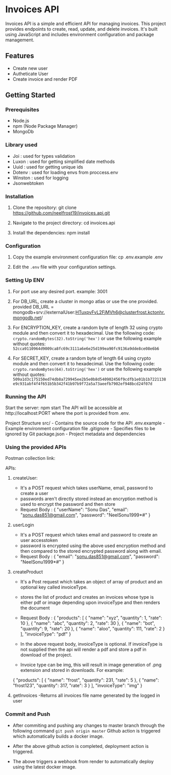 # Invoices API

Invoices API is a simple and efficient API for managing invoices. This project provides endpoints to create, read, update, and delete invoices. It's built using JavaScript and includes environment configuration and package management.

## Features

- Create new user
- Autheticate User
- Create invoice and render PDF

## Getting Started

### Prerequisites

- Node.js
- npm (Node Package Manager)
- MongoDb

### Library used

- Joi : used for types validation
- Luxon : used for getting simplified date methods
- Uuid : used for getting unique ids
- Dotenv : used for loading envs from proccess.env
- Winston : used for logging
- Jsonwebtoken

### Installation

1. Clone the repository:
    git clone https://github.com/neelfrost19/invoices.api.git
   
2. Navigate to the project directory:
    cd invoices.api
   
3. Install the dependencies:
    npm install

### Configuration

1. Copy the example environment configuration file:
    cp .env.example .env
   
2. Edit the `.env` file with your configuration settings.

### Setting Up ENV

1. For port use any desired port.
	example: 3001
	
2. For DB_URL, create a cluster in mongo atlas or use the one provided.
	provided DB_URL = mongodb+srv://externalUser:HTuxpvFvL2FjMVh6@clusterfrost.kctonhr.mongodb.net/
	
3. For ENCRYPTION_KEY, create a random byte of length 32 using crypto module and then convert it to hexadecimal.
	Use the following code: `crypto.randomBytes(32).toString('hex')` or use the following example without quotes:
	`52cca9110964d9009ca8fc69c3111a6e6e25d199ea90fc9136a9dde8ce08e6b6`

4. For SECRET_KEY, create a random byte of length 64 using crypto module and then convert it to hexadecimal.
	Use the following code: `crypto.randomBytes(64).toString('hex')` or use the following example without quotes:
	`509a1d3c175150ed74db8a729945ee2b5e0b8d540902456f9cdfb1e01b1b7221138e9c931abf4f4f651b5b342f41b97b9f72a5a73aeefb7902ef948bcd24f07d`

### Running the API

Start the server:
npm start
The API will be accessible at http://localhost:PORT where the port is provided from .env.

Project Structure
src/ - Contains the source code for the API
.env.example - Example environment configuration file
.gitignore - Specifies files to be ignored by Git
package.json - Project metadata and dependencies

### Using the provided APIs

Postman collection link: 


APIs:

1. createUser:
	- It's a POST request which takes userName, email, password to create a user
	- passwords aren't directly stored instead an encryption method is used to encrypt the password and then store
	- Request Body : 
	{
		"userName": "Sonu Das",
		"email": "sonu.das851@gmail.com",
		"password": "NeelSonu1999*#"
	}
	
2. userLogin
	- It's a POST request which takes email and password to create an user accesstoken
	- password is encrypted using the above used encryption method and then compared to the stored encrypted password along with email.
	- Request Body : 
	{
		"email": "sonu.das851@gmail.com",
		"password": "NeelSonu1999*#"
	}
	
3. createProduct
	- It's a Post request which takes an object of array of product and an optional key called invoiceType.
	- stores the list of product and creates an invoices whose type is either pdf or image depending upon invoiceType and then renders the document
	- Request Body : 
	{
		"products": [
			{
				"name": "xyz",
				"quantity": 1,
				"rate": 10
			},
			{
				"name": "abc",
				"quantity": 2,
				"rate": 30
			},
			{
				"name": "bot",
				"quantity": 9,
				"rate": 20
			},
			{
				"name": "aloo",
				"quantity": 111,
				"rate": 2
			}
		],
		"invoiceType": "pdf"
	}
	
	- In the above request body, invoiceType is optional. If invoiceType is not supplied then the api will render a pdf and store a pdf in download of the project.
	- Invoice type can be img, this will result in image generation of .png extension and stored in downloads.
	For example:
	
	{
		"products": [
			{
				"name": "frost",
				"quantity": 231,
				"rate": 5
			},
			{
				"name": "frost123",
				"quantity": 317,
				"rate": 3
			}
		],
		"invoiceType": "img"
	}
	
4. getInvoices
	-Returns all invoices file name generated by the logged in user
	

### Commit and Push

- After commiting and pushing any changes to master branch through the following command
	`git push origin master`
	Github action is triggered which automatically builds a docker image.
	
- After the above github action is completed, deployment action is triggered.

- The above triggers a webhook from render to automatically deploy using the latest docker image.
	
